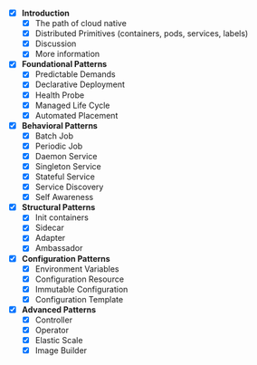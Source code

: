 - [x] **Introduction** 
	- [x] The path of cloud native
	- [x] Distributed Primitives (containers, pods, services, labels)
	- [x] Discussion
	- [x] More information 
- [x] **Foundational Patterns**
	- [x] Predictable Demands
	- [x] Declarative Deployment
	- [x] Health Probe
	- [x] Managed Life Cycle
	- [x] Automated Placement
- [x] **Behavioral Patterns**
	- [x] Batch Job
	- [x] Periodic Job
	- [x] Daemon Service
	- [x] Singleton Service
	- [x] Stateful Service
	- [x] Service Discovery
	- [x] Self Awareness
- [x] **Structural Patterns**
	- [x] Init containers
	- [x] Sidecar
	- [x] Adapter
	- [x] Ambassador
- [x] **Configuration Patterns**
	- [x] Environment Variables
	- [x] Configuration Resource
	- [x] Immutable Configuration
	- [x] Configuration Template
- [x] **Advanced Patterns**
	- [x] Controller
	- [x] Operator
	- [x] Elastic Scale
	- [x] Image Builder
<!--stackedit_data:
eyJoaXN0b3J5IjpbNzcxOTMzNzYzLC0yMDg4NzQ2NjEyXX0=
-->